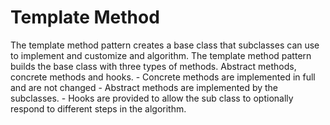 # Template Method

The template method pattern creates a base class that subclasses can use to implement and customize and algorithm. The template method pattern builds the base class with three types of methods. Abstract methods, concrete methods and hooks. 
    - Concrete methods are implemented in full and are not changed
    - Abstract methods are implemented by the subclasses.
    - Hooks are provided to allow the sub class to optionally respond to different steps in the algorithm.